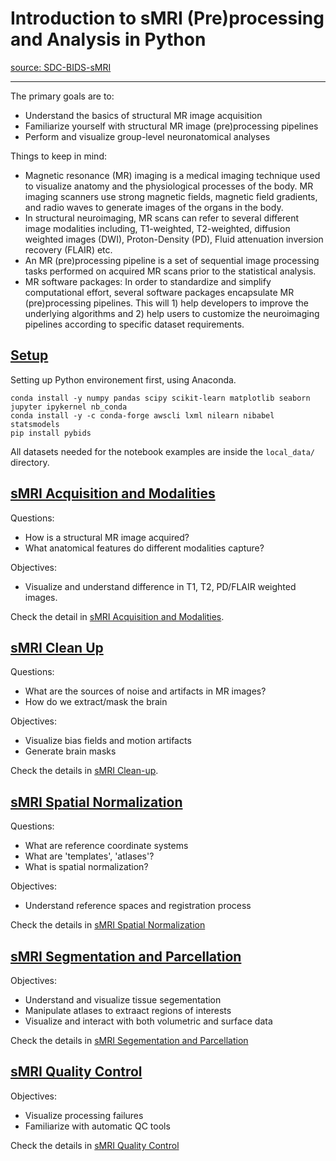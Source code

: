 # Introduction to sMRI (Pre)processing and Analysis in Python

[source: SDC-BIDS-sMRI](https://github.com/carpentries-incubator/SDC-BIDS-sMRI)

---

The primary goals are to:
* Understand the basics of structural MR image acquisition
* Familiarize yourself with structural MR image (pre)processing pipelines
* Perform and visualize group-level neuronatomical analyses

Things to keep in mind:

* Magnetic resonance (MR) imaging is a medical imaging technique used to visualize anatomy and the physiological processes of the body. MR imaging scanners use strong magnetic fields, magnetic field gradients, and radio waves to generate images of the organs in the body.
* In structural neuroimaging, MR scans can refer to several different image modalities including, T1-weighted, T2-weighted, diffusion weighted images (DWI), Proton-Density (PD), Fluid attenuation inversion recovery (FLAIR) etc.
* An MR (pre)processing pipeline is a set of sequential image processing tasks performed on acquired MR scans prior to the statistical analysis.
* MR software packages: In order to standardize and simplify computational effort, several software packages encapsulate MR (pre)processing pipelines. This will 1) help developers to improve the underlying algorithms and 2) help users to customize the neuroimaging pipelines according to specific dataset requirements.

## [Setup](https://carpentries-incubator.github.io/SDC-BIDS-sMRI/setup.html)

Setting up Python environement first, using Anaconda.

```
conda install -y numpy pandas scipy scikit-learn matplotlib seaborn jupyter ipykernel nb_conda
conda install -y -c conda-forge awscli lxml nilearn nibabel statsmodels
pip install pybids
```

All datasets needed for the notebook examples are inside the `local_data/` directory.

## [sMRI Acquisition and Modalities](https://carpentries-incubator.github.io/SDC-BIDS-sMRI/01-Image_Modalities/index.html)

Questions:
* How is a structural MR image acquired?
* What anatomical features do different modalities capture?

Objectives:
* Visualize and understand difference in T1, T2, PD/FLAIR weighted images.

Check the detail in [sMRI Acquisition and Modalities](1-sMRI_Acquisition_and_Modalities.ipynb).

## [sMRI Clean Up](https://carpentries-incubator.github.io/SDC-BIDS-sMRI/02-Image_Cleanup/index.html)

Questions: 
* What are the sources of noise and artifacts in MR images?
* How do we extract/mask the brain

Objectives:
* Visualize bias fields and motion artifacts
* Generate brain masks

Check the details in [sMRI Clean-up](2-sMRI_Clean-up.ipynb).

##  [sMRI Spatial Normalization](https://carpentries-incubator.github.io/SDC-BIDS-sMRI/03-Image_Spatial_Normalization/index.html)

Questions:
* What are reference coordinate systems
* What are 'templates', 'atlases'?
* What is spatial normalization?

Objectives:
* Understand reference spaces and registration process

Check the details in [sMRI Spatial Normalization](3-sMRI_Spatial_Normalization.ipynb)

##  [sMRI Segmentation and Parcellation](https://carpentries-incubator.github.io/SDC-BIDS-sMRI/04-Image_Quantification/index.html)

Objectives:
* Understand and visualize tissue segementation
* Manipulate atlases to extraact regions of interests
* Visualize and interact with both volumetric and surface data

Check the details in [sMRI Segementation and Parcellation](4-sMRI%20Segmentation%20and%20Parcellation.ipynb)

## [sMRI Quality Control](https://carpentries-incubator.github.io/SDC-BIDS-sMRI/05-Image_QC/index.html)

Objectives:

* Visualize processing failures
* Familiarize with automatic QC tools
 
Check the details in [sMRI Quality Control]()